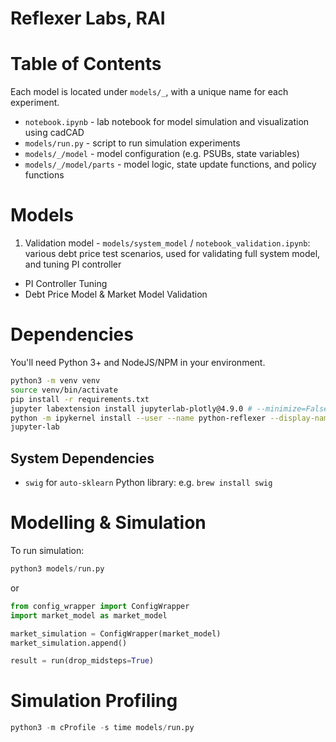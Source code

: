 Reflexer Labs, RAI
=======

# Table of Contents

Each model is located under `models/_`, with a unique name for each experiment.

* `notebook.ipynb` - lab notebook for model simulation and visualization using cadCAD
* `models/run.py` - script to run simulation experiments
* `models/_/model` - model configuration (e.g. PSUBs, state variables)
* `models/_/model/parts` - model logic, state update functions, and policy functions

# Models

1. Validation model - `models/system_model` / `notebook_validation.ipynb`: various debt price test scenarios, used for validating full system model, and tuning PI controller
  * PI Controller Tuning
  * Debt Price Model & Market Model Validation

# Dependencies

You'll need Python 3+ and NodeJS/NPM in your environment.

```bash
python3 -m venv venv
source venv/bin/activate
pip install -r requirements.txt
jupyter labextension install jupyterlab-plotly@4.9.0 # --minimize=False
python -m ipykernel install --user --name python-reflexer --display-name "Python (Reflexer)"
jupyter-lab
```

## System Dependencies

* `swig` for `auto-sklearn` Python library: e.g. `brew install swig`

# Modelling & Simulation

To run simulation:
```python
python3 models/run.py
```
or
```python
from config_wrapper import ConfigWrapper
import market_model as market_model

market_simulation = ConfigWrapper(market_model)
market_simulation.append()

result = run(drop_midsteps=True)
```

# Simulation Profiling

```python
python3 -m cProfile -s time models/run.py
```
